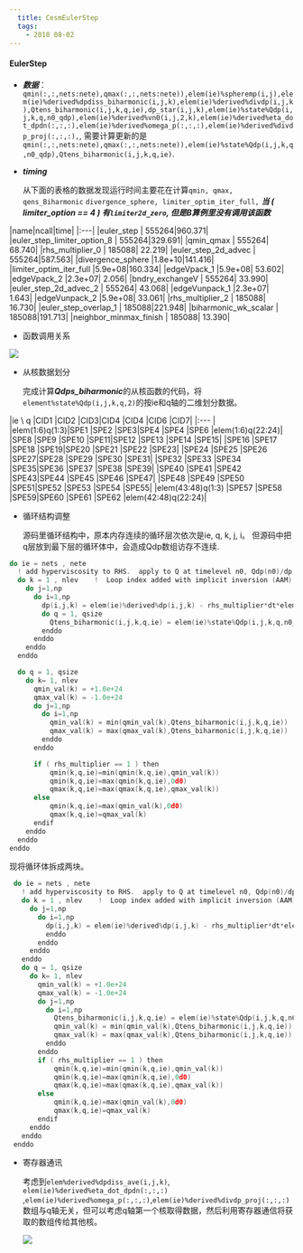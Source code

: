 ```yaml
---
  title: CesmEulerStep
  tags:
    - 2018 08-02
---
```

#### EulerStep
- ***数据***：`qmin(:,:,nets:nete),qmax(:,:,nets:nete)),elem(ie)%spheremp(i,j),elem(ie)%derived%dpdiss_biharmonic(i,j,k),elem(ie)%derived%divdp(i,j,k),Qtens_biharmonic(i,j,k,q,ie),dp_star(i,j,k),elem(ie)%state%Qdp(i,j,k,q,n0_qdp),elem(ie)%derived%vn0(i,j,2,k),elem(ie)%derived%eta_dot_dpdn(:,:,:),elem(ie)%derived%omega_p(:,:,:),elem(ie)%derived%divdp_proj(:,:,:),`, 需要计算更新的是`qmin(:,:,nets:nete),qmax(:,:,nets:nete)),elem(ie)%state%Qdp(i,j,k,q,n0_qdp),Qtens_biharmonic(i,j,k,q,ie)`.

- ***timing***

  从下面的表格的数据发现运行时间主要花在计算`qmin, qmax, qens_Biharmonic` `divergence_sphere, limiter_optim_iter_full,`
  ***当 ( limiter_option == 4 ) 有`limiter2d_zero`, 但是B算例里没有调用该函数***

|name|ncall|time|
|:---|
|euler_step                          | 555264|960.371|
|euler_step_limiter_option_8         | 555264|329.691|
|qmin_qmax                           | 555264| 68.740|
|rhs_multiplier_0                    | 185088| 22.219|
|euler_step_2d_advec                 | 555264|587.563|
|divergence_sphere                   |1.8e+10|141.416|
|limiter_optim_iter_full             |5.9e+08|160.334|
|edgeVpack_1                         |5.9e+08| 53.602|
|edgeVpack_2                         |2.3e+07|  2.056|
|bndry_exchangeV                     | 555264| 33.990|
|euler_step_2d_advec_2               | 555264| 43.068|
|edgeVunpack_1                       |2.3e+07|  1.643|
|edgeVunpack_2                       |5.9e+08| 33.061|
|rhs_multiplier_2                    | 185088| 16.730|
|euler_step_overlap_1                | 185088|221.948|
|biharmonic_wk_scalar                | 185088|191.713|
|neighbor_minmax_finish              | 185088| 13.390|

- 函数调用关系

<img src="http://yuml.me/diagram/scruffy/class/[note:函数调用关系 {bg:cornsilk}], [euler_step]*-*>[divergence_sphere], [euler_step]-1>[limiter_optim_iter_full], [euler_step]*-*>[biharmonic_wk_scalar],  [biharmonic_wk_scalar]^[National], [biharmonic_wk_scalar]^[laplace_sphere_wk]" >


- 从核数据划分

  完成计算***Qdps_biharmonic***的从核函数的代码，将`element%state%Qdp(i,j,k,q,2)`的按ie和q轴的二维划分数据。

|ie \ q |CID1 |CID2 |CID3|CID4 |CID4 |CID6 |CID7|
|:--- |
|elem(1:6)q(1:3)|SPE1 |SPE2 |SPE3|SPE4 |SPE4 |SPE6 |elem(1:6)q(22:24)|
|SPE8 |SPE9 |SPE10 |SPE11|SPE12 |SPE13 |SPE14 |SPE15|
|SPE16 |SPE17 |SPE18 |SPE19|SPE20 |SPE21 |SPE22 |SPE23|
|SPE24 |SPE25 |SPE26 |SPE27|SPE28 |SPE29 |SPE30 |SPE31|
|SPE32 |SPE33 |SPE34 |SPE35|SPE36 |SPE37 |SPE38 |SPE39|
|SPE40 |SPE41 |SPE42 |SPE43|SPE44 |SPE45 |SPE46 |SPE47|
|SPE48 |SPE49 |SPE50 |SPE51|SPE52 |SPE53 |SPE54 |SPE55|
|elem(43:48)q(1:3) |SPE57 |SPE58 |SPE59|SPE60 |SPE61 |SPE62 |elem(42:48)q(22:24)|

- 循环结构调整

  源码里循环结构中，原本内存连续的循环层次依次是ie, q, k, j, i。
  但源码中把q层放到最下层的循环体中，会造成Qdp数组访存不连续.
``` c
do ie = nets , nete
  ! add hyperviscosity to RHS.  apply to Q at timelevel n0, Qdp(n0)/dp
  do k = 1 , nlev    !  Loop index added with implicit inversion (AAM)
    do j=1,np
      do i=1,np
        dp(i,j,k) = elem(ie)%derived%dp(i,j,k) - rhs_multiplier*dt*elem(ie)%derived%divdp_proj(i,j,k)
        do q = 1, qsize
          Qtens_biharmonic(i,j,k,q,ie) = elem(ie)%state%Qdp(i,j,k,q,n0_qdp)/dp(i,j,k)
        enddo
      enddo
    enddo
  enddo

  do q = 1, qsize
    do k= 1, nlev
      qmin_val(k) = +1.0e+24
      qmax_val(k) = -1.0e+24
      do j=1,np
        do i=1,np
          qmin_val(k) = min(qmin_val(k),Qtens_biharmonic(i,j,k,q,ie))
          qmax_val(k) = max(qmax_val(k),Qtens_biharmonic(i,j,k,q,ie))
        enddo
      enddo

      if ( rhs_multiplier == 1 ) then
          qmin(k,q,ie)=min(qmin(k,q,ie),qmin_val(k))
          qmin(k,q,ie)=max(qmin(k,q,ie),0d0)
          qmax(k,q,ie)=max(qmax(k,q,ie),qmax_val(k))
      else
          qmin(k,q,ie)=max(qmin_val(k),0d0)
          qmax(k,q,ie)=qmax_val(k)
      endif
    enddo
  enddo
enddo
```

  现将循环体拆成两块。

 ``` c
  do ie = nets , nete
    ! add hyperviscosity to RHS.  apply to Q at timelevel n0, Qdp(n0)/dp
    do k = 1 , nlev    !  Loop index added with implicit inversion (AAM)
      do j=1,np
        do i=1,np
          dp(i,j,k) = elem(ie)%derived%dp(i,j,k) - rhs_multiplier*dt*elem(ie)%derived%divdp_proj(i,j,k)
          enddo
        enddo
      enddo
    enddo
    do q = 1, qsize
      do k= 1, nlev
        qmin_val(k) = +1.0e+24
        qmax_val(k) = -1.0e+24
        do j=1,np
          do i=1,np
            Qtens_biharmonic(i,j,k,q,ie) = elem(ie)%state%Qdp(i,j,k,q,n0_qdp)/dp(i,j,k)
            qmin_val(k) = min(qmin_val(k),Qtens_biharmonic(i,j,k,q,ie))
            qmax_val(k) = max(qmax_val(k),Qtens_biharmonic(i,j,k,q,ie))
          enddo
        enddo
        if ( rhs_multiplier == 1 ) then
            qmin(k,q,ie)=min(qmin(k,q,ie),qmin_val(k))
            qmin(k,q,ie)=max(qmin(k,q,ie),0d0)
            qmax(k,q,ie)=max(qmax(k,q,ie),qmax_val(k))
        else
            qmin(k,q,ie)=max(qmin_val(k),0d0)
            qmax(k,q,ie)=qmax_val(k)
        endif
      enddo
    enddo
  enddo
  ```



- 寄存器通讯

  考虑到`elem%derived%dpdiss_ave(i,j,k)`, `elem(ie)%derived%eta_dot_dpdn(:,:,:)` ,`elem(ie)%derived%omega_p(:,:,:)`,`elem(ie)%derived%divdp_proj(:,:,:)`数组与q轴无关，但可以考虑q轴第一个核取得数据，然后利用寄存器通信将获取的数组传给其他核。

  <img src="http://yuml.me/diagram/scruffy/class/[note:寄存器通信{bg:cornsilk}], [SPE0: athread_get data]*-regcomm*>[SPE7], [SPE0: athread_get data]*--regcomm*>[SPE6], [SPE0: athread_get data]*--regcomm*>[SPE5], [SPE0: athread_get data]*--regcomm*>[SPE4], [SPE0: athread_get data]*--regcomm*>[SPE2], [SPE0: athread_get data]*--regcomm*>[SPE1]" >
